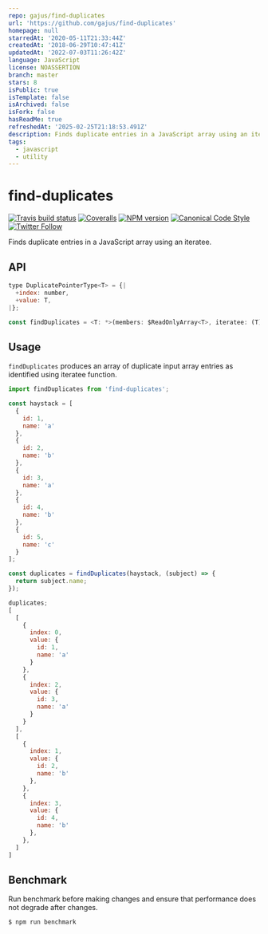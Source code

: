 ```yaml
---
repo: gajus/find-duplicates
url: 'https://github.com/gajus/find-duplicates'
homepage: null
starredAt: '2020-05-11T21:33:44Z'
createdAt: '2018-06-29T10:47:41Z'
updatedAt: '2022-07-03T11:26:42Z'
language: JavaScript
license: NOASSERTION
branch: master
stars: 8
isPublic: true
isTemplate: false
isArchived: false
isFork: false
hasReadMe: true
refreshedAt: '2025-02-25T21:18:53.491Z'
description: Finds duplicate entries in a JavaScript array using an iteratee.
tags:
  - javascript
  - utility
---
```


# find-duplicates

[![Travis build status](http://img.shields.io/travis/gajus/find-duplicates/master.svg?style=flat-square)](https://travis-ci.org/gajus/find-duplicates)
[![Coveralls](https://img.shields.io/coveralls/gajus/find-duplicates.svg?style=flat-square)](https://coveralls.io/github/gajus/find-duplicates)
[![NPM version](http://img.shields.io/npm/v/find-duplicates.svg?style=flat-square)](https://www.npmjs.org/package/find-duplicates)
[![Canonical Code Style](https://img.shields.io/badge/code%20style-canonical-blue.svg?style=flat-square)](https://github.com/gajus/canonical)
[![Twitter Follow](https://img.shields.io/twitter/follow/kuizinas.svg?style=social&label=Follow)](https://twitter.com/kuizinas)

Finds duplicate entries in a JavaScript array using an iteratee.

## API

```js
type DuplicatePointerType<T> = {|
  +index: number,
  +value: T,
|};

const findDuplicates = <T: *>(members: $ReadOnlyArray<T>, iteratee: (T) => string) => $ReadOnlyArray<$ReadOnlyArray<DuplicatePointerType<T>>>;

```

## Usage

`findDuplicates` produces an array of duplicate input array entries as identified using iteratee function.

```js
import findDuplicates from 'find-duplicates';

const haystack = [
  {
    id: 1,
    name: 'a'
  },
  {
    id: 2,
    name: 'b'
  },
  {
    id: 3,
    name: 'a'
  },
  {
    id: 4,
    name: 'b'
  },
  {
    id: 5,
    name: 'c'
  }
];

const duplicates = findDuplicates(haystack, (subject) => {
  return subject.name;
});

duplicates;
[
  [
    {
      index: 0,
      value: {
        id: 1,
        name: 'a'
      }
    },
    {
      index: 2,
      value: {
        id: 3,
        name: 'a'
      }
    }
  ],
  [
    {
      index: 1,
      value: {
        id: 2,
        name: 'b'
      },
    },
    {
      index: 3,
      value: {
        id: 4,
        name: 'b'
      },
    },
  ]
]

```

## Benchmark

Run benchmark before making changes and ensure that performance does not degrade after changes.

```bash
$ npm run benchmark

```
